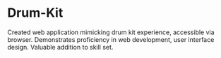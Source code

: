 # Drum-Kit

Created web application mimicking drum kit experience, accessible via browser. Demonstrates proficiency in web development, user interface design. Valuable addition to skill set.
